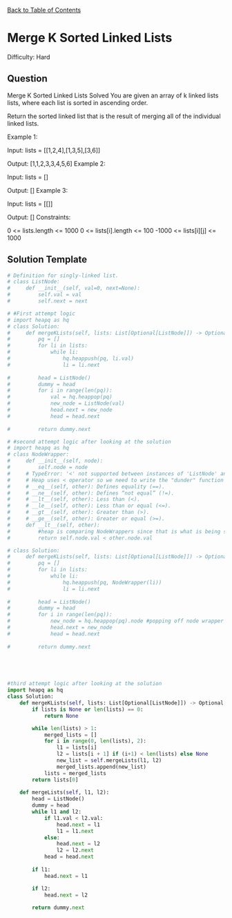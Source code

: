 [Back to Table of Contents](../README.md)

# Merge K Sorted Linked Lists
Difficulty: Hard

## Question
Merge K Sorted Linked Lists
Solved 
You are given an array of k linked lists lists, where each list is sorted in ascending order.

Return the sorted linked list that is the result of merging all of the individual linked lists.

Example 1:

Input: lists = [[1,2,4],[1,3,5],[3,6]]

Output: [1,1,2,3,3,4,5,6]
Example 2:

Input: lists = []

Output: []
Example 3:

Input: lists = [[]]

Output: []
Constraints:

0 <= lists.length <= 1000
0 <= lists[i].length <= 100
-1000 <= lists[i][j] <= 1000

## Solution Template
```python
# Definition for singly-linked list.
# class ListNode:
#     def __init__(self, val=0, next=None):
#         self.val = val
#         self.next = next

# #First attempt logic
# import heapq as hq
# class Solution:    
#     def mergeKLists(self, lists: List[Optional[ListNode]]) -> Optional[ListNode]:
#         pq = []
#         for li in lists:
#             while li:
#                 hq.heappush(pq, li.val)
#                 li = li.next
        
#         head = ListNode()
#         dummy = head
#         for i in range(len(pq)):
#             val = hq.heappop(pq)
#             new_node = ListNode(val)
#             head.next = new_node
#             head = head.next
        
#         return dummy.next

# #second attempt logic after looking at the solution
# import heapq as hq
# class NodeWrapper:
#     def __init__(self, node):
#         self.node = node
#     # TypeError: '<' not supported between instances of 'ListNode' and 'ListNode'
#     # Heap uses < operator so we need to write the "dunder" function for less than which is below
#     # __eq__(self, other): Defines equality (==).
#     # __ne__(self, other): Defines “not equal” (!=).
#     # __lt__(self, other): Less than (<).
#     # __le__(self, other): Less than or equal (<=).
#     # __gt__(self, other): Greater than (>).
#     # __ge__(self, other): Greater or equal (>=).
#     def __lt__(self, other):
#         #heap is comparing NodeWrappers since that is what is being stored
#         return self.node.val < other.node.val

# class Solution:    
#     def mergeKLists(self, lists: List[Optional[ListNode]]) -> Optional[ListNode]:
#         pq = []
#         for li in lists:
#             while li:
#                 hq.heappush(pq, NodeWrapper(li))
#                 li = li.next
        
#         head = ListNode()
#         dummy = head
#         for i in range(len(pq)):
#             new_node = hq.heappop(pq).node #popping off node wrapper thus convert to node
#             head.next = new_node
#             head = head.next
        
#         return dummy.next

        



#third attempt logic after looking at the solution
import heapq as hq
class Solution:    
    def mergeKLists(self, lists: List[Optional[ListNode]]) -> Optional[ListNode]:
        if lists is None or len(lists) == 0:
            return None

        while len(lists) > 1:
            merged_lists = []
            for i in range(0, len(lists), 2):
                l1 = lists[i]
                l2 = lists[i + 1] if (i+1) < len(lists) else None
                new_list = self.mergeLists(l1, l2)
                merged_lists.append(new_list)
            lists = merged_lists
        return lists[0]
    
    def mergeLists(self, l1, l2):
        head = ListNode()
        dummy = head
        while l1 and l2:
            if l1.val < l2.val:
                head.next = l1
                l1 = l1.next
            else:
                head.next = l2
                l2 = l2.next
            head = head.next
        
        if l1:
            head.next = l1

        if l2:
            head.next = l2
        
        return dummy.next
```
